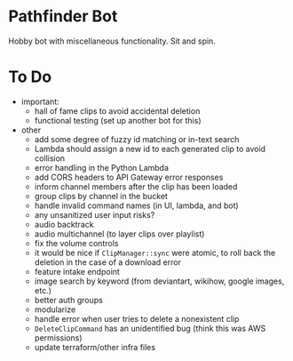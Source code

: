 # Pathfinder Bot
Hobby bot with miscellaneous functionality. Sit and spin.

# To Do
* important:
    * hall of fame clips to avoid accidental deletion
    * functional testing (set up another bot for this)
* other
    * add some degree of fuzzy id matching or in-text search
    * Lambda should assign a new id to each generated clip to avoid collision
    * error handling in the Python Lambda
    * add CORS headers to API Gateway error responses
    * inform channel members after the clip has been loaded
    * group clips by channel in the bucket
    * handle invalid command names (in UI, lambda, and bot)
    * any unsanitized user input risks?
    * audio backtrack
    * audio multichannel (to layer clips over playlist)
    * fix the volume controls
    * it would be nice if `ClipManager::sync` were atomic, to roll back the deletion in the case of a download error
    * feature intake endpoint
    * image search by keyword (from deviantart, wikihow, google images, etc.)
    * better auth groups
    * modularize
    * handle error when user tries to delete a nonexistent clip
    * `DeleteClipCommand` has an unidentified bug (think this was AWS permissions)
    * update terraform/other infra files